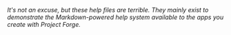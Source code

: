 _It's not an excuse, but these help files are terrible._
_They mainly exist to demonstrate the Markdown-powered help system available to the apps you create with Project Forge._
